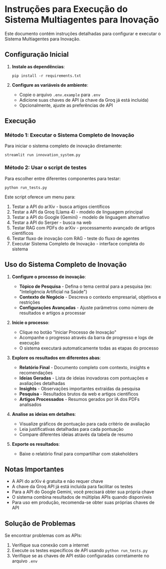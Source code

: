 # Instruções para Execução do Sistema Multiagentes para Inovação

Este documento contém instruções detalhadas para configurar e executar o Sistema Multiagentes para Inovação.

## Configuração Inicial

1. **Instale as dependências**:
   ```
   pip install -r requirements.txt
   ```

2. **Configure as variáveis de ambiente**:
   - Copie o arquivo `.env.example` para `.env`
   - Adicione suas chaves de API (a chave da Groq já está incluída)
   - Opcionalmente, ajuste as preferências de API

## Execução

### Método 1: Executar o Sistema Completo de Inovação

Para iniciar o sistema completo de inovação diretamente:

```
streamlit run innovation_system.py
```

### Método 2: Usar o script de testes

Para escolher entre diferentes componentes para testar:

```
python run_tests.py
```

Este script oferece um menu para:
1. Testar a API do arXiv - busca artigos científicos
2. Testar a API da Groq (Llama 4) - modelo de linguagem principal
3. Testar a API do Google (Gemini) - modelo de linguagem alternativo
4. Testar a API do Serper - busca na web
5. Testar RAG com PDFs do arXiv - processamento avançado de artigos científicos
6. Testar fluxo de inovação com RAG - teste do fluxo de agentes
7. Executar Sistema Completo de Inovação - interface completa do sistema

## Uso do Sistema Completo de Inovação

1. **Configure o processo de inovação**:
   - **Tópico de Pesquisa** - Defina o tema central para a pesquisa (ex: "Inteligência Artificial na Saúde")
   - **Contexto de Negócio** - Descreva o contexto empresarial, objetivos e restrições
   - **Configurações Avançadas** - Ajuste parâmetros como número de resultados e artigos a processar

2. **Inicie o processo**:
   - Clique no botão "Iniciar Processo de Inovação"
   - Acompanhe o progresso através da barra de progresso e logs de execução
   - O sistema executará automaticamente todas as etapas do processo

3. **Explore os resultados em diferentes abas**:
   - **Relatório Final** - Documento completo com contexto, insights e recomendações
   - **Ideias Geradas** - Lista de ideias inovadoras com pontuações e avaliações detalhadas
   - **Insights** - Observações importantes extraídas da pesquisa
   - **Pesquisa** - Resultados brutos da web e artigos científicos
   - **Artigos Processados** - Resumos gerados por IA dos PDFs analisados

4. **Analise as ideias em detalhes**:
   - Visualize gráficos de pontuação para cada critério de avaliação
   - Leia justificativas detalhadas para cada pontuação
   - Compare diferentes ideias através da tabela de resumo

5. **Exporte os resultados**:
   - Baixe o relatório final para compartilhar com stakeholders

## Notas Importantes

- A API do arXiv é gratuita e não requer chave
- A chave da Groq API já está incluída para facilitar os testes
- Para a API do Google Gemini, você precisará obter sua própria chave
- O sistema combina resultados de múltiplas APIs quando disponíveis
- Para uso em produção, recomenda-se obter suas próprias chaves de API

## Solução de Problemas

Se encontrar problemas com as APIs:
1. Verifique sua conexão com a internet
2. Execute os testes específicos de API usando `python run_tests.py`
3. Verifique se as chaves de API estão configuradas corretamente no arquivo `.env`
